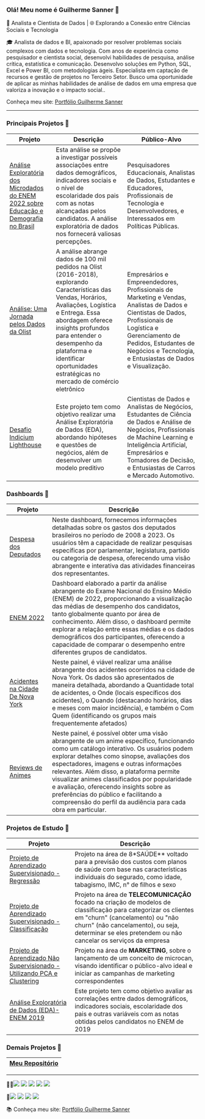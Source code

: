 ### Olá! Meu nome é Guilherme Sanner 👋

🔬 Analista e Cientista de Dados | 🌐 Explorando a Conexão entre Ciências Sociais e Tecnologia

🎓 Analista de dados e BI, apaixonado por resolver problemas sociais complexos com dados e tecnologia. Com anos de experiência como pesquisador e cientista social, desenvolvi habilidades de pesquisa, análise crítica, estatística e comunicação. Desenvolvo soluções em Python, SQL, Excel e Power BI, com metodologias ágeis. Especialista em captação de recursos e gestão de projetos no Terceiro Setor. Busco uma oportunidade de aplicar as minhas habilidades de análise de dados em uma empresa que valoriza a inovação e o impacto social..

Conheça meu site: [Portfólio Guilherme Sanner](https://sannercel.wixsite.com/dados)

--------------------------------------------------
### Principais Projetos 🔬
| Projeto | Descrição | Público-Alvo |
|-----------------------|-----------------------|-----------------------|
| [Análise Exploratória dos Microdados do ENEM 2022 sobre Educação e Demografia no Brasil](https://github.com/GSanner/EDA__ENEM_2022) | Esta análise se propõe a investigar possíveis associações entre dados demográficos, indicadores sociais e o nível de escolaridade dos pais com as notas alcançadas pelos candidatos. A análise exploratória de dados nos fornecerá valiosas percepções. | Pesquisadores Educacionais, Analistas de Dados, Estudantes e Educadores, Profissionais de Tecnologia e Desenvolvedores, e Interessados em Políticas Públicas. |
| [Análise: Uma Jornada pelos Dados da Olist](https://github.com/GSanner/Projeto_Olist) |A análise abrange dados de 100 mil pedidos na Olist (2016-2018), explorando Características das Vendas, Horários, Avaliações, Logística e Entrega. Essa abordagem oferece insights profundos para entender o desempenho da plataforma e identificar oportunidades estratégicas no mercado de comércio eletrônico| Empresários e Empreendedores, Profissionais de Marketing e Vendas, Analistas de Dados e Cientistas de Dados, Profissionais de Logística e Gerenciamento de Pedidos, Estudantes de Negócios e Tecnologia, e Entusiastas de Dados e Visualização.|
| [Desafio Indicium Lighthouse](https://github.com/GSanner/Desafio_Indicium_Lighthouse) | Este projeto tem como objetivo realizar uma Análise Exploratória de Dados (EDA), abordando hipóteses e questões de negócios, além de desenvolver um modelo preditivo | Cientistas de Dados e Analistas de Negócios, Estudantes de Ciência de Dados e Análise de Negócios, Profissionais de Machine Learning e Inteligência Artificial, Empresários e Tomadores de Decisão, e Entusiastas de Carros e Mercado Automotivo. | 

### Dashboards 🔬
| Projeto | Descrição |
|-----------------------|-----------------------|
| [Despesa dos Deputados](https://app.powerbi.com/view?r=eyJrIjoiN2YwMDgzMDQtOGRiOS00YzRlLTk5YmEtYWY2NWM0YWU1MWE1IiwidCI6IjI4NTBmODEzLWRmNzUtNDhkZC1iYjY4LWYwNWU5OWQ5YTQ3YiJ9) | Neste dashboard, fornecemos informações detalhadas sobre os gastos dos deputados brasileiros no período de 2008 a 2023. Os usuários têm a capacidade de realizar pesquisas específicas por parlamentar, legislatura, partido ou categoria de despesa, oferecendo uma visão abrangente e interativa das atividades financeiras dos representantes.|
| [ENEM 2022](https://app.powerbi.com/view?r=eyJrIjoiZmZkODhjNjEtNjFiNi00NzhmLTg5YTQtZmJhNTdlNGU4OWU3IiwidCI6IjI4NTBmODEzLWRmNzUtNDhkZC1iYjY4LWYwNWU5OWQ5YTQ3YiJ9) |Dashboard elaborado a partir da análise abrangente do Exame Nacional do Ensino Médio (ENEM) de 2022, proporcionando a visualização das médias de desempenho dos candidatos, tanto globalmente quanto por área de conhecimento. Além disso, o dashboard permite explorar a relação entre essas médias e os dados demográficos dos participantes, oferecendo a capacidade de comparar o desempenho entre diferentes grupos de candidatos.|
| [Acidentes na Cidade De Nova York](https://app.powerbi.com/view?r=eyJrIjoiN2UzNmQ1MDktODI5Ny00ZjVmLThmMDgtMGFlM2YyNDIxOTczIiwidCI6IjI4NTBmODEzLWRmNzUtNDhkZC1iYjY4LWYwNWU5OWQ5YTQ3YiJ9) |Neste painel, é viável realizar uma análise abrangente dos acidentes ocorridos na cidade de Nova York. Os dados são apresentados de maneira detalhada, abordando a Quantidade total de acidentes, o Onde (locais específicos dos acidentes), o Quando (destacando horários, dias e meses com maior incidência), e também o Com Quem (identificando os grupos mais frequentemente afetados)|
| [Reviews de Animes](https://app.powerbi.com/view?r=eyJrIjoiNDZmNWI3ZDYtMDk4MS00NjExLThmY2QtYzQxZmM5MDc2YjZlIiwidCI6IjI4NTBmODEzLWRmNzUtNDhkZC1iYjY4LWYwNWU5OWQ5YTQ3YiJ9) |Neste painel, é possível obter uma visão abrangente de um anime específico, funcionando como um catálogo interativo. Os usuários podem explorar detalhes como sinopse, avaliações dos espectadores, imagens e outras informações relevantes. Além disso, a plataforma permite visualizar animes classificados por popularidade e avaliação, oferecendo insights sobre as preferências do público e facilitando a compreensão do perfil da audiência para cada obra em particular.|


### Projetos de Estudo 🔬
| Projeto | Descrição |
|-----------------------|-----------------------|
| [Projeto de Aprendizado Supervisionado - Regressão](https://github.com/GSanner/Aprendizado_Supervisionado_REGRESSAO) | Projeto na área de 8*SAÚDE** voltado para a previsão dos custos com planos de saúde com base nas características individuais do segurado, como idade, tabagismo, IMC, n° de filhos e sexo |
| [Projeto de Aprendizado Supervisionado - Classificação](https://github.com/GSanner/Aprendizado_Supervisionado_CLASSIFICACAO/tree/master)| Projeto na área de **TELECOMUNICAÇÃO** focado na criação de modelos de classificação para categorizar os clientes em "churn" (cancelamento) ou "não churn" (não cancelamento), ou seja, determinar se eles pretendem ou não cancelar os serviços da empresa ||
| [Projeto de Aprendizado Não Supervisionado - Utilizando PCA e Clustering](https://github.com/GSanner/Aprendizado_Nao_Supervisionado_PCA_CLUSTERING) | Projeto na área de **MARKETING**, sobre o lançamento de um conceito de microcan, visando identificar o público-alvo ideal e iniciar as campanhas de marketing correspondentes |
| [Análise Exploratória de Dados (EDA)- ENEM 2019](https://github.com/GSanner/EDA_Enem2019) | Este projeto tem como objetivo avaliar as correlações entre dados demográficos, indicadores sociais, escolaridade dos pais e outras variáveis com as notas obtidas pelos candidatos no ENEM de 2019 |

### Demais Projetos 🔬
| [Meu Repositório](https://github.com/GSanner?tab=repositories)  |
| --- |

--------------------------------------------------

👩‍💻<img src="https://img.shields.io/badge/Python-FFD43B?style=for-the-badge&logo=python&logoColor=blue" /> <img src="https://img.shields.io/badge/Pandas-2C2D72?style=for-the-badge&logo=pandas&logoColor=white" /> <img src="https://img.shields.io/badge/PLSQL-F80000?style=for-the-badge&logo=oracle&logoColor=black" /> <img src="https://img.shields.io/badge/MySQL-005C84?style=for-the-badge&logo=mysql&logoColor=white" /> <img src="https://img.shields.io/badge/PostgreSQL-316192?style=for-the-badge&logo=postgresql&logoColor=white" /> 

👨[<img src="https://img.shields.io/badge/Medium-12100E?style=for-the-badge&logo=medium&logoColor=white" />](https://medium.com/@sannercel) [<img src="https://img.shields.io/badge/LinkedIn-0077B5?style=for-the-badge&logo=linkedin&logoColor=white" />](https://www.linkedin.com/in/guilherme-sanner/) [<img src="https://img.shields.io/badge/Gmail-D14836?style=for-the-badge&logo=gmail&logoColor=white" />](mailto:sannercel@gmail.com?subject=&body=) [<img src="https://img.shields.io/badge/WhatsApp-25D366?style=for-the-badge&logo=whatsapp&logoColor=white" />](https://wa.me/5519999274661)

📚 Conheça meu site: [Portfólio Guilherme Sanner](https://sannercel.wixsite.com/dados)

